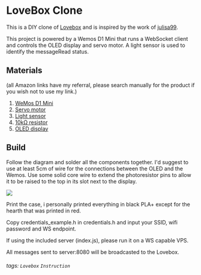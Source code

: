 LoveBox Clone
===
This is a DIY clone of [Lovebox](https://en.lovebox.love/) and is inspired by the work of [julisa99](https://github.com/julisa99/Lovebox/).

This project is powered by a Wemos D1 Mini that runs a WebSocket client and controls the OLED display and servo motor. A light sensor is used to identify the messageRead status.
## Materials
(all Amazon links have my referral, please search manually for the product if you wish not to use my link.)
1. [WeMos D1 Mini](https://amzn.to/3tylYwV)
2. [Servo motor](https://amzn.to/39VxURJ)
3. [Light sensor](https://amzn.to/3oRTOJL)
4. [10kΩ resistor](https://amzn.to/3q9mT4M)
5. [OLED display](https://amzn.to/3rsBWXJ)

## Build 
Follow the diagram and solder all the components together. I'd suggest to use at least 5cm of wire for the connections between the OLED and the Wemos. Use some solid core wire to extend the photoresistor pins to allow it to be raised to the top in its slot next to the display.

![](https://i.imgur.com/6L2zcLs.png)

Print the case, i personally printed everything in black PLA+ except for the hearth that was printed in red.

Copy credentials_example.h in credentials.h and input your SSID, wifi password and WS endpoint.

If using the included server (index.js), please run it on a WS capable VPS.

All messages sent to server:8080 will be broadcasted to the Lovebox.

###### tags: `Lovebox` `Instruction`
